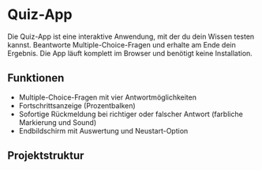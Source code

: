 # Quiz-App

Die Quiz-App ist eine interaktive Anwendung, mit der du dein Wissen testen kannst. Beantworte Multiple-Choice-Fragen und erhalte am Ende dein Ergebnis. Die App läuft komplett im Browser und benötigt keine Installation.

## Funktionen

- Multiple-Choice-Fragen mit vier Antwortmöglichkeiten
- Fortschrittsanzeige (Prozentbalken)
- Sofortige Rückmeldung bei richtiger oder falscher Antwort (farbliche Markierung und Sound)
- Endbildschirm mit Auswertung und Neustart-Option

## Projektstruktur
